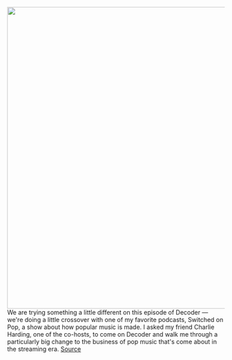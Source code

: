 <img src='https://cdn.vox-cdn.com/thumbor/-i7fvpxCNi7zG2sU_zpCDn6GqPk=/0x0:2040x1360/1200x675/filters:focal(857x517:1183x843)/cdn.vox-cdn.com/uploads/chorus_image/image/69861179/VRG_ILLO_4755_Decoder_Charlie_Harding.0.jpg' width='700px' /><br/>
We are trying something a little different on this episode of Decoder — we're doing a little crossover with one of my favorite podcasts, Switched on Pop, a show about how popular music is made. I asked my friend Charlie Harding, one of the co-hosts, to come on Decoder and walk me through a particularly big change to the business of pop music that's come about in the streaming era.
<a href='https://www.theverge.com/22672704/olivia-rodrigo-switched-on-pop-charlie-harding-music-copyright'> Source <a/>